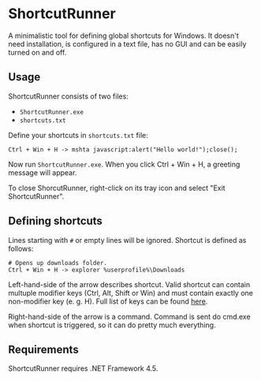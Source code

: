 # ShortcutRunner #

A minimalistic tool for defining global shortcuts for Windows. It doesn't need installation, is configured in a text file, has no GUI and can be easily turned on and off.

## Usage ##

ShortcutRunner consists of two files:

 * `ShortcutRunner.exe`
 * `shortcuts.txt`

Define your shortcuts in `shortcuts.txt` file:

    Ctrl + Win + H -> mshta javascript:alert("Hello world!");close();

Now run `ShortcutRunner.exe`. When you click Ctrl + Win + H, a greeting message will appear.

To close ShorcutRunner, right-click on its tray icon and select "Exit ShortcutRunner".

## Defining shortcuts ##

Lines starting with `#` or empty lines will be ignored. Shortcut is defined as follows:

    # Opens up downloads folder.
    Ctrl + Win + H -> explorer %userprofile%\Downloads

Left-hand-side of the arrow describes shortcut.
Valid shortcut can contain multuple modifier keys (Ctrl, Alt, Shift or Win)
and must contain exactly one non-modifier key (e. g. H). 
Full list of keys can be found [here](http://msdn.microsoft.com/en-us/library/system.windows.forms.keys%28v=vs.110%29.aspx#enumerationSection).

Right-hand-side of the arrow is a command.
Command is sent do cmd.exe when shortcut is triggered, so it can do pretty much everything.

## Requirements ##

ShortcutRunner requires .NET Framework 4.5.